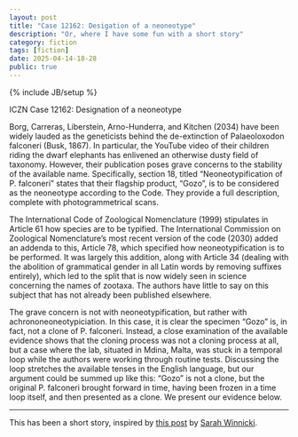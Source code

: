 ```yaml
---
layout: post
title: "Case 12162: Desigation of a neoneotype"
description: "Or, where I have some fun with a short story"
category: fiction
tags: [fiction]
date: 2025-04-14-18-28
public: true
---
```

{% include JB/setup %}

ICZN Case 12162: Designation of a neoneotype

Borg, Carreras, Liberstein, Arno-Hunderra, and Kitchen (2034) have been widely lauded as the geneticists behind the de-extinction of Palaeoloxodon falconeri (Busk, 1867). In particular, the YouTube video of their children riding the dwarf elephants has enlivened an otherwise dusty field of taxonomy. However, their publication poses grave concerns to the stability of the available name. Specifically, section 18, titled “Neoneotypification of P. falconeri” states that their flagship product, “Gozo”, is to be considered as the neoneotype according to the Code. They provide a full description, complete with photogrammetrical scans.

The International Code of Zoological Nomenclature (1999) stipulates in Article 61 how species are to be typified. The International Commission on Zoological Nomenclature’s most recent version of the code (2030) added an addenda to this, Article 78, which specified how neoneotypification is to be performed. It was largely this addition, along with Article 34 (dealing with the abolition of grammatical gender in all Latin words by removing suffixes entirely), which led to the split that is now widely seen in science concerning the names of zootaxa. The authors have little to say on this subject that has not already been published elsewhere.

The grave concern is not with neoneotypification, but rather with achrononeoneotypiciation. In this case, it is clear the specimen “Gozo” is, in fact, not a clone of P. falconeri. Instead, a close examination of the available evidence shows that the cloning process was not a cloning process at all, but a case where the lab, situated in Mdina, Malta, was stuck in a temporal loop while the authors were working through routine tests. Discussing the loop stretches the available tenses in the English language, but our argument could be summed up like this: “Gozo” is not a clone, but the original P. falconeri brought forward in time, having been frozen in a time loop itself, and then presented as a clone. We present our evidence below.

<Redacted for international security reasons>
<Department of Temporal Investigations>

---

This has been a short story, inspired by [this post](https://bsky.app/profile/skwinnicki.bsky.social/post/3lmqc3ob66s2g) by [Sarah Winnicki](https://www.skwinnicki.com/).

